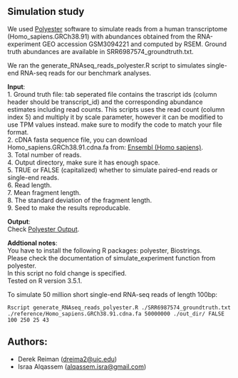 

## Simulation study



We used <a target="_blank" href="https://github.com/alyssafrazee/polyester">Polyester</a> software to simulate reads from a human transcriptome (Homo\_sapiens.GRCh38.91) with abundances obtained from the RNA-experiment GEO accession GSM3094221 and computed by RSEM. Ground truth abundances are available in SRR6987574\_groundtruth.txt.

We ran the generate_RNAseq_reads_polyester.R script to simulates single-end RNA-seq reads for our benchmark analyses.

**Input**: <br/> 1. Ground truth file: tab seperated file contains the trascript ids (column header should be transcript_id) and the corresponding abundance estimates including read counts. This scripts uses the read count (column index 5) and multiply it by scale parameter, however it can be modified to use TPM values instead. make sure to modify the code to match your file format. <br/>
2. cDNA fasta sequence file, you can download Homo_sapiens.GRCh38.91.cdna.fa from:
<a target="_blank" href="http://www.ensembl.org/Homo_sapiens">Ensembl (Homo sapiens)</a>.<br/>
3. Total number of reads. <br/>
4. Output directory, make sure it has enough space. <br/>
5. TRUE or FALSE (capitalized) whether to simulate paired-end reads or single-end reads. <br/>
6. Read length. <br/>
7. Mean fragment length. <br/>
8. The standard deviation of the fragment length. <br/>
9. Seed to make the results reproducable. <br/>

**Output**: <br/>
Check <a target="_blank" href="https://github.com/alyssafrazee/polyester#output">Polyester Output</a>.<br/>

**Addtional notes**: <br/>
You have to install the following R packages: polyester, Biostrings.<br/>
Please check the documentation of simulate_experiment function from polyester.<br/> 
In this script no fold change is specified. <br/>
Tested on R version 3.5.1.

To simulate 50 million short single-end RNA-seq reads of length 100bp:
```
Rscript generate_RNAseq_reads_polyester.R ./SRR6987574_groundtruth.txt ./reference/Homo_sapiens.GRCh38.91.cdna.fa 50000000 ./out_dir/ FALSE 100 250 25 43
```



Authors:
----------------------------
* Derek Reiman (dreima2@uic.edu)
* Israa Alqassem (alqassem.isra@gmail.com)

